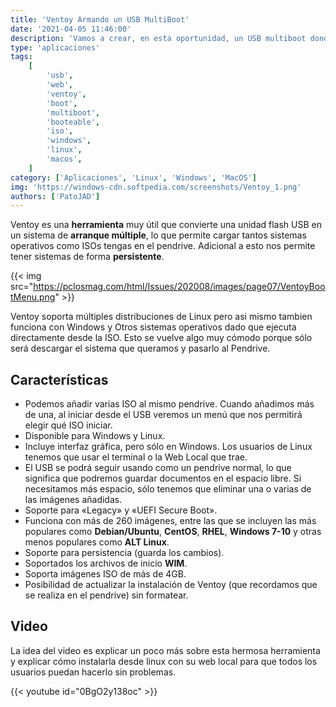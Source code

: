 ```yaml
---
title: 'Ventoy Armando un USB MultiBoot'
date: '2021-04-05 11:46:00'
description: 'Vamos a crear, en esta oportunidad, un USB multiboot donde podemos dejar todas las ISOs que necesitamos tener a mano'
type: 'aplicaciones'
tags:
    [
        'usb',
        'web',
        'ventoy',
        'boot',
        'multiboot',
        'booteable',
        'iso',
        'windows',
        'linux',
        'macos',
    ]
category: ['Aplicaciones', 'Linux', 'Windows', 'MacOS']
img: 'https://windows-cdn.softpedia.com/screenshots/Ventoy_1.png'
authors: ['PatoJAD']
---
```


Ventoy es una **herramienta** muy útil que convierte una unidad flash USB en un sistema de **arranque múltiple**, lo que permite cargar tantos sistemas operativos como ISOs tengas en el pendrive. Adicional a esto nos permite tener sistemas de forma **persistente**.

{{< img src="https://pclosmag.com/html/Issues/202008/images/page07/VentoyBootMenu.png" >}}

Ventoy soporta múltiples distribuciones de Linux pero asi mismo tambien funciona con Windows y Otros sistemas operativos dado que ejecuta directamente desde la ISO. Esto se vuelve algo muy cómodo porque sólo será descargar el sistema que queramos y pasarlo al Pendrive.

## Características

-   Podemos añadir varias ISO al mismo pendrive. Cuando añadimos más de una, al iniciar desde el USB veremos un menú que nos permitirá elegir qué ISO iniciar.
-   Disponible para Windows y Linux.
-   Incluye interfaz gráfica, pero sólo en Windows. Los usuarios de Linux tenemos que usar el terminal o la Web Local que trae.
-   El USB se podrá seguir usando como un pendrive normal, lo que significa que podremos guardar documentos en el espacio libre. Si necesitamos más espacio, sólo tenemos que eliminar una o varias de las imágenes añadidas.
-   Soporte para «Legacy» y «UEFI Secure Boot».
-   Funciona con más de 260 imágenes, entre las que se incluyen las más populares como **Debian/Ubuntu**, **CentOS**, **RHEL**, **Windows 7-10** y otras menos populares como **ALT Linux**.
-   Soporte para persistencia (guarda los cambios).
-   Soportados los archivos de inicio **WIM**.
-   Soporta imágenes ISO de más de 4GB.
-   Posibilidad de actualizar la instalación de Ventoy (que recordamos que se realiza en el pendrive) sin formatear.

## Video

La idea del video es explicar un poco más sobre esta hermosa herramienta y explicar cómo instalarla desde linux con su web local para que todos los usuarios puedan hacerlo sin problemas.

{{< youtube id="0BgO2y138oc" >}}
